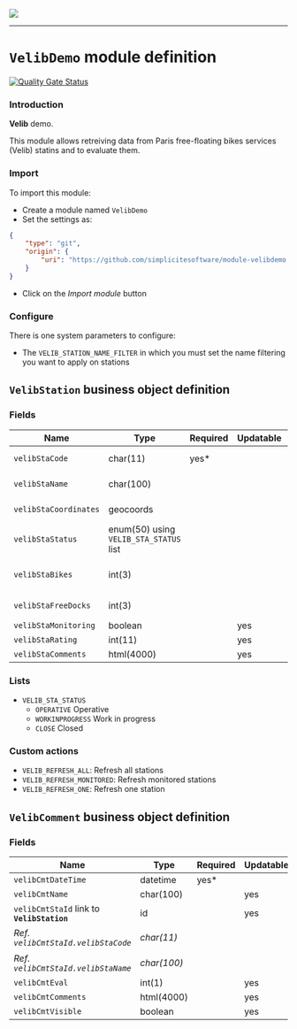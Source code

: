 <!--
 ___ _            _ _    _ _    __
/ __(_)_ __  _ __| (_)__(_) |_ /_/
\__ \ | '  \| '_ \ | / _| |  _/ -_)
|___/_|_|_|_| .__/_|_\__|_|\__\___|
            |_| 
-->
![](https://docs.simplicite.io//logos/logo250.png)
* * *

`VelibDemo` module definition
=============================

[![Quality Gate Status](https://sonarcloud.io/api/project_badges/measure?project=simplicite-modules-VelibDemo&metric=alert_status)](https://sonarcloud.io/dashboard?id=simplicite-modules-VelibDemo)

### Introduction

**Velib** demo.

This module allows retreiving data from Paris free-floating bikes services (Velib) statins and to evaluate them.

### Import

To import this module:

- Create a module named `VelibDemo`
- Set the settings as:

```json
{
	"type": "git",
	"origin": {
		"uri": "https://github.com/simplicitesoftware/module-velibdemo.git"
	}
}
```

- Click on the _Import module_ button

### Configure

There is one system parameters to configure:

- The `VELIB_STATION_NAME_FILTER` in which you must set the name filtering you want to apply on stations

`VelibStation` business object definition
-----------------------------------------



### Fields

| Name                                                         | Type                                     | Required | Updatable | Personal | Description                                                                      |
|--------------------------------------------------------------|------------------------------------------|----------|-----------|----------|----------------------------------------------------------------------------------|
| `velibStaCode`                                               | char(11)                                 | yes*     |           |          | Station code                                                                     |
| `velibStaName`                                               | char(100)                                |          |           |          | Station name                                                                     |
| `velibStaCoordinates`                                        | geocoords                                |          |           |          | Station coordinates                                                              |
| `velibStaStatus`                                             | enum(50) using `VELIB_STA_STATUS` list   |          |           |          | Station status                                                                   |
| `velibStaBikes`                                              | int(3)                                   |          |           |          | Number of available bikes                                                        |
| `velibStaFreeDocks`                                          | int(3)                                   |          |           |          | Number of free docks                                                             |
| `velibStaMonitoring`                                         | boolean                                  |          | yes       |          | Monitoring?                                                                      |
| `velibStaRating`                                             | int(11)                                  |          | yes       |          | Rating                                                                           |
| `velibStaComments`                                           | html(4000)                               |          | yes       |          | Comments                                                                         |

### Lists

* `VELIB_STA_STATUS`
    - `OPERATIVE` Operative
    - `WORKINPROGRESS` Work in progress
    - `CLOSE` Closed

### Custom actions

* `VELIB_REFRESH_ALL`: Refresh all stations
* `VELIB_REFRESH_MONITORED`: Refresh monitored stations
* `VELIB_REFRESH_ONE`: Refresh one station

`VelibComment` business object definition
-----------------------------------------



### Fields

| Name                                                         | Type                                     | Required | Updatable | Personal | Description                                                                      |
|--------------------------------------------------------------|------------------------------------------|----------|-----------|----------|----------------------------------------------------------------------------------|
| `velibCmtDateTime`                                           | datetime                                 | yes*     |           |          | Date/time                                                                        |
| `velibCmtName`                                               | char(100)                                |          | yes       |          | Name                                                                             |
| `velibCmtStaId` link to **`VelibStation`**                   | id                                       |          | yes       |          | Station                                                                          |
| _Ref. `velibCmtStaId.velibStaCode`_                          | _char(11)_                               |          |           |          | _Station code_                                                                   |
| _Ref. `velibCmtStaId.velibStaName`_                          | _char(100)_                              |          |           |          | _Station name_                                                                   |
| `velibCmtEval`                                               | int(1)                                   |          | yes       |          | Evaluation                                                                       |
| `velibCmtComments`                                           | html(4000)                               |          | yes       |          | Comments                                                                         |
| `velibCmtVisible`                                            | boolean                                  |          | yes       |          | Visible?                                                                         |

